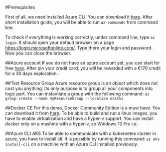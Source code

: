 #Prerequisites

First of all, we need installed Azure CLI. You can download it [here](https://docs.microsoft.com/en-us/cli/azure/install-azure-cli-windows?view=azure-cli-latest). After short installation guide, you will be able to run `az-commands` from command line.

To check if everything is working correctly, under command line, type `az login`. It should open your default browser on a page https://login.microsoftonline.com/. Type there your login and password. Now you can close the browser.

##Azure account
If you do not have an azure account yet, you can start for free [here](https://azure.microsoft.com/en-us/free/). After pin your credit card, you will be rewarded with a €170 credit for a 30 days exploration.

##Test Resource Group
Azure resource group is an object which does not cost you anything. Its only purpose is to group all your components into logic part. You can instantiate a group with the following command:
`az group create --name myResourceGroup --location eastus`

##Docker CE
For this demo, Docker Community Edition is a must have. You can download it from [here](https://www.docker.com/get-started). To be able to build and run a linux images, you have to enable virtualization and have a hyper-v support. You can install docker only on a mashine with a hyper-v, so Windows 10 Pro i.e.

##Azure CLI AKS
To be able to communicate with a kubernetes cluster in azure, you have to install cli. It is possible by running this command: `az aks install-cli` on a machine with an Azure CLI installed previously.
